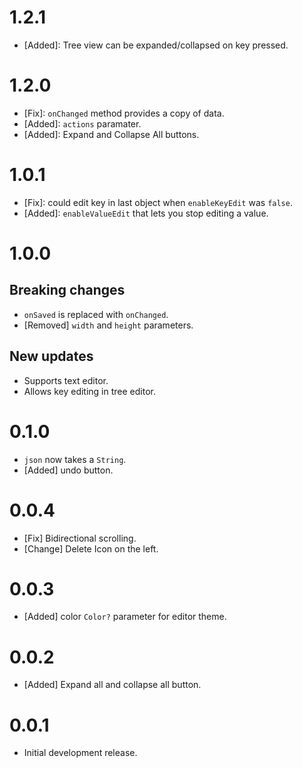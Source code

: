 # 1.2.1
- [Added]: Tree view can be expanded/collapsed on key pressed.

# 1.2.0
- [Fix]: `onChanged` method provides a copy of data.
- [Added]: `actions` paramater.
- [Added]: Expand and Collapse All buttons.

# 1.0.1
- [Fix]: could edit key in last object when `enableKeyEdit` was `false`.
- [Added]: `enableValueEdit` that lets you stop editing a value.

# 1.0.0
## Breaking changes
- `onSaved` is replaced with `onChanged`.
- [Removed] `width` and `height` parameters.

## New updates
- Supports text editor.
- Allows key editing in tree editor.

# 0.1.0
- `json` now takes a `String`.
- [Added] undo button.

# 0.0.4
- [Fix] Bidirectional scrolling.
- [Change] Delete Icon on the left.

# 0.0.3
- [Added] color `Color?` parameter for editor theme.

# 0.0.2
- [Added] Expand all and collapse all button.

# 0.0.1
- Initial development release.